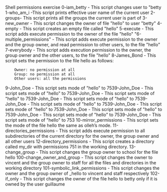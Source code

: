 Shell permissions exercise
0-iam_betty - This script changes user to "betty
1-who_am_i -This script prints effective user name of the current user
2-groups- This script prints all the groups the current user is part of
3-new_owner - This script changes the owner of file "hello" to user "betty"
4-empty - This script creates an empty file called "hello"
5-execute - This script adds execute permission to the owner of the file "hello"
"6-multiple_permissions" - This script adds execute permission to the owner and the group owner, and read permission to other users, to the file "hello"
7-everybody - This script adds execution permission to the owner, the group owner and the other users, to the file "hello"
8-James_Bond - This script sets the permission to the file hello as follows:

		Owner: no permission at all
		Group: no permission at all
		Other users: all the permissions
9-John_Doe - This script sets mode of "hello" to 7539-John_Doe - This script sets mode of "hello" to 7539-John_Doe - This script sets mode of "hello" to 7539-John_Doe - This script sets mode of "hello" to 7539-John_Doe - This script sets mode of "hello" to 7539-John_Doe - This script sets mode of "hello" to 7539-John_Doe - This script sets mode of "hello" to 7539-John_Doe - This script sets mode of "hello" to 7539-John_Doe - This script sets mode of "hello" to 753
10-mirror_permissions - This script sets the mode of the file hello the same as olleh’s mode.
11-directories_permissions - This script adds execute permission to all subdirectories of the current directory for the owner, the group owner and all other users
12-directory_permissions - This script creates a directory called my_dir with permissions 751 in the working directory.
13-change_group - This script changes the group owner to school for the file hello
100-change_owner_and_group - This script changes the owner to vincent and the group owner to staff for all the files and directories in the working directory
101-symbolic_link_permissions - This script changes the owner and the group owner of _hello to vincent and staff respectively
102-if_only - This script changes the owner of the file hello to betty only if it is owned by the user guillaume
